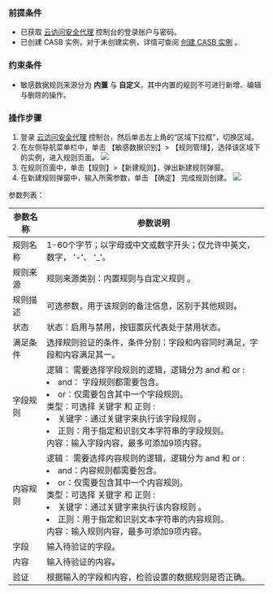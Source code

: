 ### 前提条件

- 已获取 [云访问安全代理](https://console.cloud.tencent.com/casb) 控制台的登录账户与密码。
- 已创建 CASB 实例，对于未创建实例，详情可查阅 [创建 CASB 实例](https://cloud.tencent.com/document/product/1303/55961) 。

### 约束条件
- 敏感数据规则来源分为 **内置** 与 **自定义**，其中内置的规则不可进行新增、编辑与删除的操作。

### 操作步骤

1. 登录 [云访问安全代理](https://console.cloud.tencent.com/casb)  控制台，然后单击左上角的“区域下拉框”，切换区域。
2. 在左侧导航菜单栏中，单击 【敏感数据识别】> 【规则管理】，选择该区域下的实例，进入规则页面。
![](https://main.qcloudimg.com/raw/70b6be7591148206c8eeb876908f9632.png)
3. 在规则页面中，单击【规则】>【新建规则】，弹出新建规则弹窗。
4. 在新建规则弹窗中，输入所需参数，单击 【确定】 完成规则创建。
   ![](https://main.qcloudimg.com/raw/bcb5179bea0ea7298ea0ac867fdca55e.jpg)

参数列表：

| 参数名称 | 参数说明                                                     |
| -------- | ------------------------------------------------------------ |
| 规则名称 | 1-60个字节；以字母或中文或数字开头；仅允许中英文，数字， '-'、 '_'。 |
| 规则来源 | 规则来源类别：内置规则与自定义规则 。                         |
| 规则描述 | 可选参数，用于该规则的备注信息，区别于其他规则。             |
| 状态     | 状态：启用与禁用，按钮置灰代表处于禁用状态。                 |
| 满足条件 | 选择规则验证的条件，条件分别：字段和内容同时满足，字段和内容满足其一。 |
| 字段规则 | 逻辑： 需要选择字段规则的逻辑，逻辑分为  and  和  or : <li>and： 字段规则都需要包含。<li>or：仅需要包含其中一个字段规则。</li>类型：可选择 关键字 和 正则 :<li>关键字：通过关键字来执行该字段规则 。<li>正则：用于指定和识别文本字符串的字段规则。</li>内容：输入字段内容，最多可添加9项内容。 |
| 内容规则 | 逻辑： 需要选择内容规则的逻辑，逻辑分为 and 和 or :<li>and：内容规则都需要包含。<li>or：仅需要包含其中一个内容规则。</li>类型：可选择 关键字 和 正则 :<li>关键字：通过关键字来执行该内容规则 。<li>正则：用于指定和识别文本字符串的内容规则。</li>内容：输入规则内容，最多可添加9项内容。 |
| 字段     | 输入待验证的字段。                                           |
| 内容     | 输入待验证的内容。                                           |
| 验证     | 根据输入的字段和内容，检验设置的数据规则是否正确。           |
